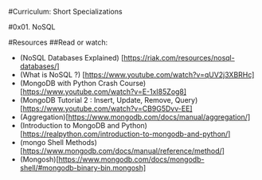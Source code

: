#Curriculum: Short Specializations

#0x01. NoSQL

#Resources
##Read or watch:

- (NoSQL Databases Explained) [https://riak.com/resources/nosql-databases/]
- (What is NoSQL ?) [https://www.youtube.com/watch?v=qUV2j3XBRHc]
- (MongoDB with Python Crash Course) [https://www.youtube.com/watch?v=E-1xI85Zog8] 
- (MongoDB Tutorial 2 : Insert, Update, Remove, Query) [https://www.youtube.com/watch?v=CB9G5Dvv-EE]
- (Aggregation)[https://www.mongodb.com/docs/manual/aggregation/]
- (Introduction to MongoDB and Python)[https://realpython.com/introduction-to-mongodb-and-python/]
- (mongo Shell Methods)[https://www.mongodb.com/docs/manual/reference/method/]
- (Mongosh)[https://www.mongodb.com/docs/mongodb-shell/#mongodb-binary-bin.mongosh]
